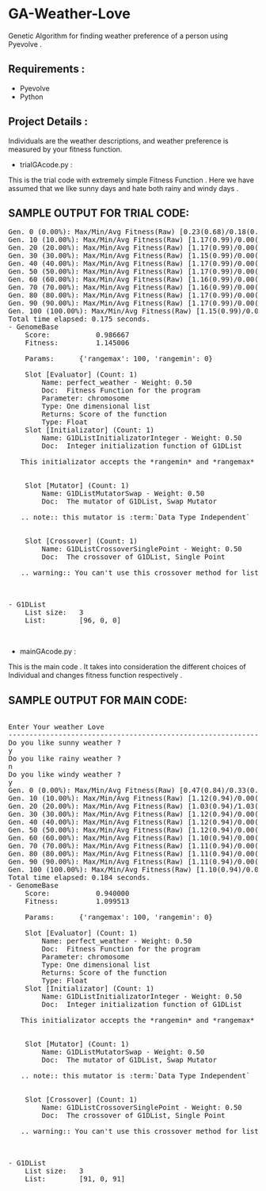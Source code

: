 GA-Weather-Love
================

Genetic Algorithm for finding weather preference of a person using Pyevolve .

Requirements :
-------------
	
* Pyevolve 
* Python

Project Details :
----------------

Individuals are the weather descriptions, and weather preference is measured by your fitness function.

* trialGAcode.py :

		
This is the trial code with extremely simple Fitness Function . Here we have assumed that we like sunny days and hate both rainy and windy days . 
		
SAMPLE OUTPUT FOR TRIAL CODE:
-----------------------------
		
<pre>
Gen. 0 (0.00%): Max/Min/Avg Fitness(Raw) [0.23(0.68)/0.18(0.01)/0.19(0.19)]
Gen. 10 (10.00%): Max/Min/Avg Fitness(Raw) [1.17(0.99)/0.00(0.34)/1.16(0.98)]
Gen. 20 (20.00%): Max/Min/Avg Fitness(Raw) [1.17(0.99)/0.00(0.34)/1.16(0.98)]
Gen. 30 (30.00%): Max/Min/Avg Fitness(Raw) [1.15(0.99)/0.00(0.34)/1.09(0.95)]
Gen. 40 (40.00%): Max/Min/Avg Fitness(Raw) [1.17(0.99)/0.00(0.34)/1.16(0.98)]
Gen. 50 (50.00%): Max/Min/Avg Fitness(Raw) [1.17(0.99)/0.00(0.34)/1.16(0.98)]
Gen. 60 (60.00%): Max/Min/Avg Fitness(Raw) [1.16(0.99)/0.00(0.34)/1.14(0.97)]
Gen. 70 (70.00%): Max/Min/Avg Fitness(Raw) [1.16(0.99)/0.00(0.34)/1.14(0.97)]
Gen. 80 (80.00%): Max/Min/Avg Fitness(Raw) [1.17(0.99)/0.00(0.34)/1.16(0.98)]
Gen. 90 (90.00%): Max/Min/Avg Fitness(Raw) [1.17(0.99)/0.00(0.34)/1.16(0.98)]
Gen. 100 (100.00%): Max/Min/Avg Fitness(Raw) [1.15(0.99)/0.00(0.34)/1.09(0.95)]
Total time elapsed: 0.175 seconds.
- GenomeBase
	Score:			 0.986667
	Fitness:		 1.145006

	Params:		 {'rangemax': 100, 'rangemin': 0}

	Slot [Evaluator] (Count: 1)
		Name: perfect_weather - Weight: 0.50
		Doc:  Fitness Function for the program
		Parameter: chromosome
		Type: One dimensional list
		Returns: Score of the function
		Type: Float 
	Slot [Initializator] (Count: 1)
		Name: G1DListInitializatorInteger - Weight: 0.50
		Doc:  Integer initialization function of G1DList

   This initializator accepts the *rangemin* and *rangemax* genome parameters.

   
	Slot [Mutator] (Count: 1)
		Name: G1DListMutatorSwap - Weight: 0.50
		Doc:  The mutator of G1DList, Swap Mutator
   
   .. note:: this mutator is :term:`Data Type Independent`

   
	Slot [Crossover] (Count: 1)
		Name: G1DListCrossoverSinglePoint - Weight: 0.50
		Doc:  The crossover of G1DList, Single Point

   .. warning:: You can't use this crossover method for lists with just one element.

   

- G1DList
	List size:	 3
	List:		 [96, 0, 0]


</pre>

* mainGAcode.py :

This is the main code . It takes into consideration the different choices of Individual and changes fitness function respectively .

SAMPLE OUTPUT FOR MAIN CODE:
-----------------------------
		
<pre>

Enter Your weather Love
-----------------------------------------------------------------
Do you like sunny weather ?
y
Do you like rainy weather ?
n
Do you like windy weather ?
y
Gen. 0 (0.00%): Max/Min/Avg Fitness(Raw) [0.47(0.84)/0.33(0.07)/0.39(0.39)]
Gen. 10 (10.00%): Max/Min/Avg Fitness(Raw) [1.12(0.94)/0.00(0.31)/1.10(0.93)]
Gen. 20 (20.00%): Max/Min/Avg Fitness(Raw) [1.03(0.94)/1.03(0.94)/1.03(0.94)]
Gen. 30 (30.00%): Max/Min/Avg Fitness(Raw) [1.12(0.94)/0.00(0.31)/1.10(0.93)]
Gen. 40 (40.00%): Max/Min/Avg Fitness(Raw) [1.12(0.94)/0.00(0.31)/1.10(0.93)]
Gen. 50 (50.00%): Max/Min/Avg Fitness(Raw) [1.12(0.94)/0.00(0.31)/1.10(0.93)]
Gen. 60 (60.00%): Max/Min/Avg Fitness(Raw) [1.10(0.94)/0.00(0.31)/1.06(0.92)]
Gen. 70 (70.00%): Max/Min/Avg Fitness(Raw) [1.11(0.94)/0.00(0.31)/1.08(0.92)]
Gen. 80 (80.00%): Max/Min/Avg Fitness(Raw) [1.11(0.94)/0.00(0.31)/1.08(0.92)]
Gen. 90 (90.00%): Max/Min/Avg Fitness(Raw) [1.11(0.94)/0.00(0.31)/1.08(0.92)]
Gen. 100 (100.00%): Max/Min/Avg Fitness(Raw) [1.10(0.94)/0.00(0.31)/1.06(0.92)]
Total time elapsed: 0.184 seconds.
- GenomeBase
	Score:			 0.940000
	Fitness:		 1.099513

	Params:		 {'rangemax': 100, 'rangemin': 0}

	Slot [Evaluator] (Count: 1)
		Name: perfect_weather - Weight: 0.50
		Doc:  Fitness Function for the program
		Parameter: chromosome
		Type: One dimensional list
		Returns: Score of the function
		Type: Float 
	Slot [Initializator] (Count: 1)
		Name: G1DListInitializatorInteger - Weight: 0.50
		Doc:  Integer initialization function of G1DList

   This initializator accepts the *rangemin* and *rangemax* genome parameters.

   
	Slot [Mutator] (Count: 1)
		Name: G1DListMutatorSwap - Weight: 0.50
		Doc:  The mutator of G1DList, Swap Mutator
   
   .. note:: this mutator is :term:`Data Type Independent`

   
	Slot [Crossover] (Count: 1)
		Name: G1DListCrossoverSinglePoint - Weight: 0.50
		Doc:  The crossover of G1DList, Single Point

   .. warning:: You can't use this crossover method for lists with just one element.

   

- G1DList
	List size:	 3
	List:		 [91, 0, 91]

</pre>
